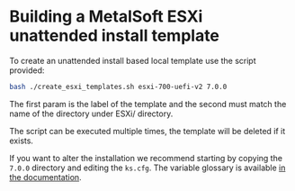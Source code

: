 # Building a MetalSoft ESXi unattended install template

To create an unattended install based local template use the script provided:

```bash
bash ./create_esxi_templates.sh esxi-700-uefi-v2 7.0.0
```

The first param is the label of the template and the second must match the name of the directory under ESXi/ directory.

The script can be executed multiple times, the template will be deleted if it exists.

If you want to alter the installation we recommend starting by copying the `7.0.0` directory and editing the `ks.cfg`.  The variable glossary is available [in the documentation](https://docs.metalsoft.io/en/latest/guides/creating_a_local_install_template_from_scratch.html).
